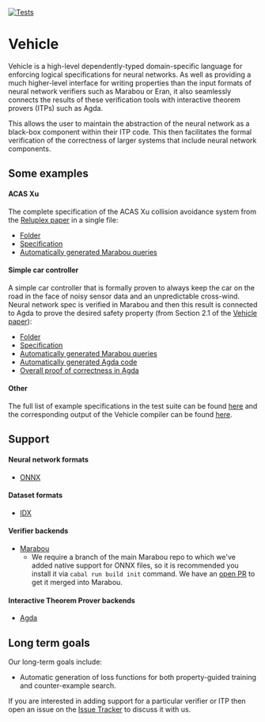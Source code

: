 [![Tests](https://github.com/vehicle-lang/vehicle/actions/workflows/ci.yml/badge.svg)](https://github.com/vehicle-lang/vehicle/actions/workflows/ci.yml)

# Vehicle

Vehicle is a high-level dependently-typed domain-specific language for enforcing logical specifications for neural networks. As well as providing a much higher-level interface for writing properties than the input formats of neural network verifiers such as Marabou or Eran, it also seamlessly connects the results of these verification tools with interactive theorem provers (ITPs) such as Agda.

This allows the user to maintain the abstraction of the neural network as a black-box component within their ITP code. This then facilitates the formal verification of the correctness of larger systems that include neural network components.

## Some examples

#### ACAS Xu

The complete specification of the ACAS Xu collision avoidance system from the [Reluplex paper](https://arxiv.org/abs/1702.01135) in a single file:
- [Folder](https://github.com/vehicle-lang/vehicle/blob/dev/examples/acasXu/)
- [Specification](https://github.com/vehicle-lang/vehicle/blob/dev/examples/acasXu/acasXu.vcl)
- [Automatically generated Marabou queries](https://github.com/vehicle-lang/vehicle/tree/dev/test/Test/Compile/Golden/acasXu/acasXu-output-marabou)

#### Simple car controller

A simple car controller that is formally proven to always keep the car on the road in the face of noisy sensor data and an unpredictable cross-wind. Neural network spec is verified in Marabou and then this result is connected to Agda to prove the desired safety property (from Section 2.1 of the [Vehicle paper](https://arxiv.org/pdf/2202.05207v1.pdf)):
  - [Folder](https://github.com/vehicle-lang/vehicle/blob/dev/examples/windController/)
  - [Specification](https://github.com/vehicle-lang/vehicle/blob/dev/examples/windController/windController.vcl)
  - [Automatically generated Marabou queries](https://github.com/vehicle-lang/vehicle/tree/dev/test/Test/Compile/Golden/windController/windController-output-marabou)
  - [Automatically generated Agda code](https://github.com/vehicle-lang/vehicle/blob/dev/test/Test/Compile/Golden/windController/windController-output.agda)
  - [Overall proof of correctness in Agda](https://github.com/vehicle-lang/vehicle/blob/dev/examples/windController/agdaProof/SafetyProof.agda)

#### Other

The full list of example specifications in the test suite can be found [here](https://github.com/vehicle-lang/vehicle/tree/dev/test/specs) and the corresponding output of the Vehicle compiler can be found [here](https://github.com/vehicle-lang/vehicle/tree/dev/test/Test/Compile/Golden).

## Support

#### Neural network formats

- [ONNX](https://onnx.ai/)

#### Dataset formats

- [IDX](http://yann.lecun.com/exdb/mnist/)

#### Verifier backends

- [Marabou](https://github.com/NeuralNetworkVerification/Marabou)
   - We require a branch of the main Marabou repo to which we've added native support for ONNX files, so it is recommended you install it via `cabal run build init` command. We have an [open PR](https://github.com/NeuralNetworkVerification/Marabou/pull/553) to get it merged into Marabou.

#### Interactive Theorem Prover backends

- [Agda](https://agda.readthedocs.io/)

## Long term goals

Our long-term goals include:

- Automatic generation of loss functions for both property-guided training and counter-example search.

If you are interested in adding support for a particular verifier or ITP then open an issue on the [Issue Tracker](https://github.com/wenkokke/vehicle/issues) to discuss it with us.